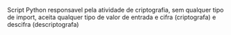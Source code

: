 Script Python responsavel pela atividade de criptografia, sem qualquer tipo de import, aceita qualquer tipo de valor de entrada e cifra (criptografa) e descifra (descriptografa) 
